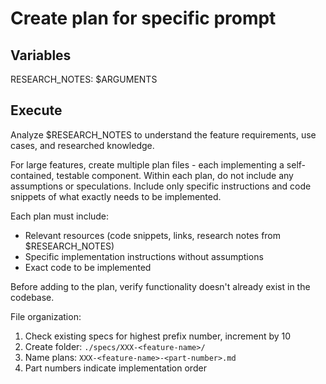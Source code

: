 # Create plan for specific prompt

## Variables

RESEARCH_NOTES: $ARGUMENTS

## Execute

Analyze $RESEARCH_NOTES to understand the feature requirements, use cases, and researched knowledge.

For large features, create multiple plan files - each implementing a self-contained, testable component.
Within each plan, do not include any assumptions or speculations. Include only specific instructions and code snippets of what exactly needs to be implemented.

Each plan must include:
- Relevant resources (code snippets, links, research notes from $RESEARCH_NOTES)
- Specific implementation instructions without assumptions
- Exact code to be implemented

Before adding to the plan, verify functionality doesn't already exist in the codebase.

File organization:
1. Check existing specs for highest prefix number, increment by 10
2. Create folder: `./specs/XXX-<feature-name>/`
3. Name plans: `XXX-<feature-name>-<part-number>.md`
4. Part numbers indicate implementation order

